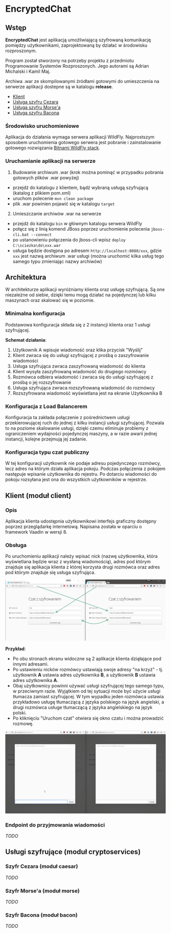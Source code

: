 # EncryptedChat

## Wstęp
**EncryptedChat** jest aplikacją umożliwiającą szyfrowaną komunikację pomiędzy użytkownikami, zaprojektowaną by działać w środowisku rozproszonym.  

Program został stworzony na potrzeby projektu z przedmiotu Programowanie Systemów Rozproszonych.
Jego autorami są Adrian Michalski i Kamil Maj.

Archiwa .war ze skompilowanymi źródłami gotowymi do umieszczenia na serwerze aplikacji dostepne są w katalogu **release**.
- [Klient](release/chatclient.war)
- [Usługa szyfru Cezara](release/caesar.war)
- [Usługa szyfru Morse'a](release/morse.war)
- [Usługa szyfru Bacona](release/bacon.war)

### Środowisko uruchomieniowe
Aplikacja do działania wymaga serwera aplikacji WildFly. Najprostszym sposobem uruchomienia gotowego serwera jest pobranie i zainstalowanie gotowego rozwiązania [Bitnami WildFly stack](https://bitnami.com/stack/wildfly).

### Uruchamianie aplikacji na serwerze
1. Budowanie archiwum .war (krok można pominąć w przypadku pobrania gotowych plików .war powyżej)
 - przejdź do katalogu z klientem, bądź wybraną usługą szyfrującą (katalog z plikiem pom.xml)
 - uruchom polecenie `mvn clean package`
 - plik .war powinien pojawić się w katalogu `target`
2. Umieszczanie archiwów .war na serwerze
 - przejdź do katalogu `bin` w głównym katalogu serwera WildFly
 - połącz się z linią komend JBoss poprzez uruchomienie polecenia `jboss-cli.bat --connect`
 - po ustanowieniu połączenia do jboss-cli wpisz `deploy C:\sciezka\do\xxx.war`
 - usługa będzie dostępna po adresem `http://localhost:8080/xxx`, gdzie `xxx` jest nazwą archiwum .war usługi (można uruchomić kilka usług tego samego typu zmieniając nazwy archiwów)


## Architektura
W architekturze aplikacji wyróżniamy klienta oraz usługę szyfrującą. Są one niezależne od siebie, dzięki temu mogą działać na pojedynczej lub kilku maszynach oraz skalować się w poziomie.

### Minimalna konfiguracja 
Podstawowa konfiguracja składa się z 2 instancji klienta oraz 1 usługi szyfrującej.

**Schemat działania**:
1. Użytkownik A wpisuje wiadomość oraz klika przycisk "Wyślij"
2. Klient zwraca się do usługi szyfrującej z prośbą o zaszyfrowanie wiadomości
3. Usługa szyfrująca zwraca zaszyfrowaną wiadomość do klienta
4. Klient wysyła zaszyfrowaną wiadomość do drugiego rozmówcy
5. Rozmówca odbiera wiadomość i zwraca się do usługi szyfrującej z prośbą o jej rozszyfrowanie
6. Usługa szyfrująca zwraca rozszyfrowaną wiadomość do rozmówcy
7. Rozszyfrowana wiadomość wyświetlana jest na ekranie Użytkownika B

### Konfiguracja z Load Balancerem
Konfiguracja ta zakłada połączenie z pośrednictwem usługi przekierowującej ruch do jednej z kilku instancji usługi szyfrującej. Pozwala to na poziome skalowanie usługi, dzięki czemu eliminuje problemy z ograniczeniem wydajności pojedynczej maszyny, a w razie awarii jednej instancji, kolejne przejmują jej zadanie.

### Konfiguracja typu czat publiczny
W tej konfiguracji użytkownik nie podaje adresu pojedynczego rozmówcy, lecz adres na którym działa aplikacja pokoju. Podczas połączenia z pokojem następuje wpisanie użytkownika do rejestru. Po dotarciu wiadomości do pokoju rozsyłana jest ona do wszystkich użytkowników w rejestrze.


## Klient (moduł client)

### Opis
Aplikacja klienta udostępnia użytkownikowi interfejs graficzny dostępny poprzez przeglądarkę internetową. Napisana została w oparciu o framework Vaadin w wersji 8.

### Obsługa
Po uruchomieniu aplikacji należy wpisać nick (nazwę użytkownika, która wyświetlana będzie wraz z wysłaną wiadomością), adres pod którym znajduje się aplikacja klienta z której korzysta drugi rozmówca oraz adres pod którym znajduje się usługa szyfrująca.

![Konfiguracja klienta](img/client_configuration.png)

**Przykład**:  
- Po obu stronach ekranu widoczne są 2 aplikacje klienta dziąłające pod innymi adresami.
- Po ustawieniu nicków rozmówcy ustawiają swoje adresy "na krzyż" - tj. użytkownik **A** ustawia adres użytkownika **B**, a użytkownik **B** ustawia adres użytkownika **A**.
- Obaj użytkownicy powinni używać usługi szyfrującej tego samego typu, w przeciwnym razie. Wyjątkiem od tej sytuacji może być użycie usługi tłumacza zamiast szyfrującej. W tym wypadku jeden rozmówca ustawia przykładowo usługę tłumaczącą z języka polskiego na język angielski, a drugi rozmówca usługe tłumaczącą z języka angielskiego na język polski.
- Po kliknięciu "Uruchom czat" otwiera się okno czatu i można prowadzić rozmowę.

![Działanie_klienta](img/client_conversation.gif)

### Endpoint do przyjmowania wiadomości
*TODO*


## Usługi szyfrujące (moduł cryptoservices)

### Szyfr Cezara (moduł caesar)
*TODO*

### Szyfr Morse'a (moduł morse)
*TODO*

### Szyfr Bacona (moduł bacon)
*TODO*